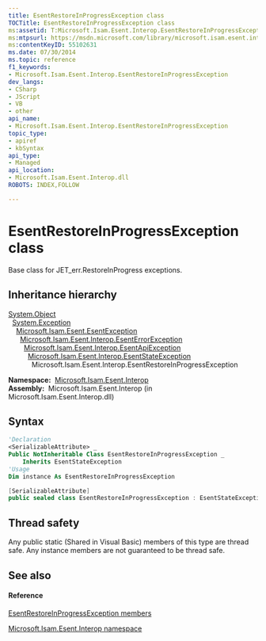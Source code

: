 ```yaml
---
title: EsentRestoreInProgressException class
TOCTitle: EsentRestoreInProgressException class
ms:assetid: T:Microsoft.Isam.Esent.Interop.EsentRestoreInProgressException
ms:mtpsurl: https://msdn.microsoft.com/library/microsoft.isam.esent.interop.esentrestoreinprogressexception(v=EXCHG.10)
ms:contentKeyID: 55102631
ms.date: 07/30/2014
ms.topic: reference
f1_keywords:
- Microsoft.Isam.Esent.Interop.EsentRestoreInProgressException
dev_langs:
- CSharp
- JScript
- VB
- other
api_name: 
- Microsoft.Isam.Esent.Interop.EsentRestoreInProgressException
topic_type: 
- apiref
- kbSyntax
api_type: 
- Managed
api_location: 
- Microsoft.Isam.Esent.Interop.dll
ROBOTS: INDEX,FOLLOW

---
```


# EsentRestoreInProgressException class

Base class for JET_err.RestoreInProgress exceptions.

## Inheritance hierarchy

[System.Object](/dotnet/api/system.object)  
  [System.Exception](/dotnet/api/system.exception)  
    [Microsoft.Isam.Esent.EsentException](dn292088\(v=exchg.10\).md)  
      [Microsoft.Isam.Esent.Interop.EsentErrorException](dn274314\(v=exchg.10\).md)  
        [Microsoft.Isam.Esent.Interop.EsentApiException](dn334231\(v=exchg.10\).md)  
          [Microsoft.Isam.Esent.Interop.EsentStateException](dn334920\(v=exchg.10\).md)  
            Microsoft.Isam.Esent.Interop.EsentRestoreInProgressException  

**Namespace:**  [Microsoft.Isam.Esent.Interop](hh596136\(v=exchg.10\).md)  
**Assembly:**  Microsoft.Isam.Esent.Interop (in Microsoft.Isam.Esent.Interop.dll)

## Syntax

``` vb
'Declaration
<SerializableAttribute> _
Public NotInheritable Class EsentRestoreInProgressException _
    Inherits EsentStateException
'Usage
Dim instance As EsentRestoreInProgressException
```

``` csharp
[SerializableAttribute]
public sealed class EsentRestoreInProgressException : EsentStateException
```

## Thread safety

Any public static (Shared in Visual Basic) members of this type are thread safe. Any instance members are not guaranteed to be thread safe.

## See also

#### Reference

[EsentRestoreInProgressException members](dn350582\(v=exchg.10\).md)

[Microsoft.Isam.Esent.Interop namespace](hh596136\(v=exchg.10\).md)